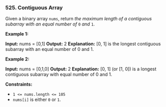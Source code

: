 ### 525\. Contiguous Array

Given a binary array `nums`, return _the maximum length of a contiguous subarray with an equal number of_ `0` _and_ `1`.

**Example 1:**

**Input:** nums = \[0,1\]
**Output:** 2
**Explanation:** \[0, 1\] is the longest contiguous subarray with an equal number of 0 and 1.

**Example 2:**

**Input:** nums = \[0,1,0\]
**Output:** 2
**Explanation:** \[0, 1\] (or \[1, 0\]) is a longest contiguous subarray with equal number of 0 and 1.

**Constraints:**

*   `1 <= nums.length <= 105`
*   `nums[i]` is either `0` or `1`.

